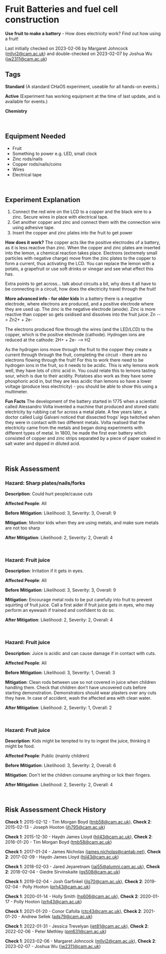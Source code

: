 # Fruit Batteries and fuel cell construction 

**Use fruit to make a battery** - How does electricity work? Find out how using a fruit!

Last initially checked on 2023-02-06 by Margaret Johncock (mllyj2@cam.ac.uk) and double-checked on 2023-02-07 by Joshua Wu (jw2311@cam.ac.uk)

## Tags
<!--- Start Tags (DO NOT REMOVE THIS COMMENT) --->

**Standard** (A standard CHaOS experiment, useable for all hands-on events.)

**Active** (Experiment has working equipment at the time of last update, and is available for events.)

**Chemistry**
<!--- End Tags (DO NOT REMOVE THIS COMMENT) --->

<br/>

## Equipment Needed 
- Fruit
- Something to power e.g. LED, small clock
- Zinc rods/nails
- Copper rods/nails/coins
- Wires
- Electrical tape

<br/>

## Experiment Explanation 

1. Connect the red wire on the LCD to a copper and the black wire to a zinc. Secure wires in place with electrical tape.
2. Get another copper and zinc and connect them with the connection wire using adhesive tape. 
3. Insert the copper and zinc plates into the fruit to get power

**How does it work?** 
The copper acts like the positive electrodes of a battery, as it is less reactive than zinc. When the copper and zinc plates are inserted into the lemon, a chemical reaction takes place. Electrons (extremely small particles with negative charge) move from the zinc plates to the copper to form a current, thus activating the LCD. You can replace the lemon with a potato, a grapefruit or use soft drinks or vinegar and see what effect this has. 

Extra points to get across... talk about circuits a bit, why does it all have to be connecting in a circuit, how does the electricity travel through the fruit! 

**More advanced info - for older kids** 
In a battery there is a negative electrode, where electrons are produced, and a positive electrode where they are used up. The zinc is the negative electrode (anode). Zinc is more reactive than copper so gets oxidised and dissolves into the fruit juice:
Zn --> Zn2+ + 2e-

The electrons produced flow through the wires (and the LED/LCD) to the copper, which is the positive electrode (cathode). Hydrogen ions are reduced at the cathode:
2H+ + 2e- --> H2

As the hydrogen ions move through the fruit to the copper they create a current through through the fruit, completing the circuit - there are no electrons flowing through the fruit! For this to work there need to be hydrogen ions in the fruit, so it needs to be acidic. This is why lemons work well, they have lots of citric acid in. You could relate this to lemons tasting sour, which is due to their acidity. Potatoes also work as they have some phosphoric acid in, but they are less acidic than lemons so have a lower voltage (produce less electricity) - you should be able to show this using a multimeter.

**Fun Facts**
The development of the battery started in 1775 when a scientist called Alessandro Volta invented a machine that produced and stored static electricity by rubbing cat fur across a metal plate. A few years later, a doctor called Luigi Galvani noticed that dissected frogs' legs twitched when they were in contact with two different metals. Volta realised that the electricity came from the metals and began doing experiments with different types of metal. In 1800, he made the first ever battery which consisted of copper and zinc strips separated by a piece of paper soaked in salt water and dipped in diluted acid. 



<br/>

## Risk Assessment

### **Hazard**: Sharp plates/nails/forks

**Description**: Could hurt people/cause cuts

**Affected People**: All

**Before Mitigation**: Likelihood: 3, Severity: 3, Overall: 9

**Mitigation**: Monitor kids when they are using metals, and make sure metals are not too sharp

**After Mitigation**: Likelihood: 2, Severity: 2, Overall: 4

<br/>

### **Hazard**: Fruit juice

**Description**: Irritation if it gets in eyes.

**Affected People**: All

**Before Mitigation**: Likelihood: 3, Severity: 3, Overall: 9

**Mitigation**: Encourage metal rods to be put carefully into fruit to prevent squirting of fruit juice.
Call a first aider if fruit juice gets in eyes, who may perform an eyewash if trained and confident to do so.

**After Mitigation**: Likelihood: 2, Severity: 2, Overall: 4

<br/>

### **Hazard**: Fruit juice

**Description**: Juice is acidic and can cause damage if in contact with cuts.

**Affected People**: All

**Before Mitigation**: Likelihood: 3, Severity: 1, Overall: 3

**Mitigation**: Clean rods between use so not covered in juice when children handling them.
Check that children don’t have uncovered cuts before starting demonstration. 
Demonstrators should wear plasters over any cuts they have.
In case of accident, wash the affected area with clean water.

**After Mitigation**: Likelihood: 2, Severity: 1, Overall: 2

<br/>

### **Hazard**: Fruit juice

**Description**: Kids might be tempted to try to ingest the juice, thinking it might be food.

**Affected People**: Public (mainly children)

**Before Mitigation**: Likelihood: 3, Severity: 2, Overall: 6

**Mitigation**: Don't let the children consume anything or lick their fingers.

**After Mitigation**: Likelihood: 2, Severity: 2, Overall: 4

<br/>

## Risk Assessment Check History 

**Check 1**: 2015-02-12 - Tim Morgan Boyd (tmb58@cam.ac.uk), **Check 2**: 2015-02-13 - Joseph Hooton (jh795@cam.ac.uk)

**Check 1**: 2015-12-30 - Haydn James Lloyd (hjl43@cam.ac.uk), **Check 2**: 2016-01-20 - Tim Morgan Boyd (tmb58@cam.ac.uk)

**Check 1**: 2017-01-24 - James Nicholas (james.nicholas@cantab.net), **Check 2**: 2017-02-09 - Haydn James Lloyd (hjl43@cam.ac.uk)

**Check 1**: 2018-02-03 - Jared Jeyaretnam (jaj55@alumni.cam.ac.uk), **Check 2**: 2018-02-04 - Giedre Sirvinskaite (gs508@cam.ac.uk)

**Check 1**: 2019-02-04 - Josh Garfinkel (jlg70@cam.ac.uk), **Check 2**: 2019-02-04 - Polly Hooton (prh43@cam.ac.uk)

**Check 1**: 2020-01-14 - Holly Smith (hs606@cam.ac.uk), **Check 2**: 2020-01-17 - Polly Hooton (prh43@cam.ac.uk)

**Check 1**: 2021-01-20 - Conor Cafolla (ctc43@cam.ac.uk), **Check 2**: 2021-01-20 - Andrew Sellek (ads79@cam.ac.uk)

**Check 1**: 2022-01-31 - Jessica Trevelyan (jet81@cam.ac.uk), **Check 2**: 2022-02-06 - Peter Methley (pm631@cam.ac.uk)

**Check 1**: 2023-02-06 - Margaret Johncock (mllyj2@cam.ac.uk), **Check 2**: 2023-02-07 - Joshua Wu (jw2311@cam.ac.uk)
